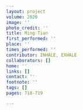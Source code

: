 ```yaml
---
layout: project
volume: 2020
image: ''
photo_credit: ''
title: Ming Tian
first_performed: ''
place: ''
times_performed: ''
contributor: INHALE, EXHALE
collaborators: []
home: ''
links: []
contact: ''
footnote: ''
tags: []
pages: 718-719

---
```




